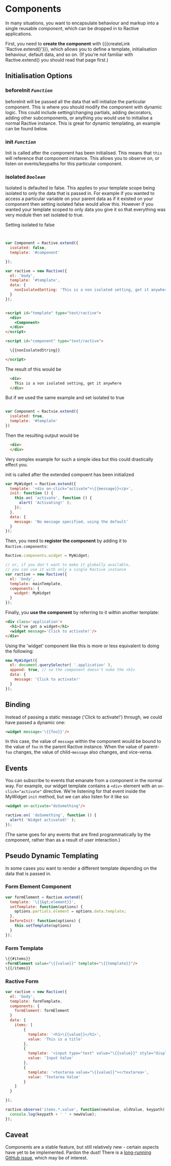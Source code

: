 # Components

In many situations, you want to encapsulate behaviour and markup into a single reusable *component*, which can be dropped in to Ractive applications.

First, you need to **create the component** with {{{createLink 'Ractive.extend()'}}}, which allows you to define a template, initialisation behaviour, default data, and so on. (If you're not familiar with Ractive.extend() you should read that page first.)

## Initialisation Options

### beforeInit *`Function`*

beforeInit will be passed all the data that will initialize the particular component. This is where you should modify the component with dynamic logic.
This could include setting/changing partials, adding decorators, adding other subcomponents, or anything you would use to initialise a normal Ractive instance. This is great for dynamic templating, an example can be found below.


### init *`Function`*

Init is called after the component has been initialised. This means that `this` will reference that component instance. This allows you to observe on, or listen on events/keypaths for this particular component.

### isolated *`Boolean`*

Isolated is defaulted to false. This applies to your template scope being isolated to only the data that is passed in.
For example if you wanted to access a particular variable on your parent data as if it existed on your component then setting isolated false would allow this. However if you wanted your template scoped to only data you give it so that everything was very module then set isolated to true.


Setting isolated to false

```js


var Component = Ractive.extend({
  isolated: false,
  template: '#component'

});

var ractive = new Ractive({
  el: 'body',
  template: '#template',
  data: {
    nonIsolatedSetting: 'This is a non isolated setting, get it anywhere'
  }
});

```

```html 

<script id="template" type="text/ractive">
  <div>
    <Component>
  </div>
</script>

<script id="component" type="text/ractive">

  \{{nonIsolatedString}}

</script>

```

The result of this would be

```html
  <div>
    This is a non isolated setting, get it anywhere
  </div>
```


But if we used the same example and set isolated to true
```js

var Component = Ractvie.extend({
  isolated: true,
  template: '#template'
})

```

Then the resulting output would be

```html
  <div>
  </div>
```

Very complex example for such a simple idea but this could drastically effect you.


init is called after the extended compoent has been initialized 

```js
var MyWidget = Ractive.extend({
  template: '<div on-click="activate">\{{message}}</p>',
  init: function () {
    this.on( 'activate', function () {
      alert( 'Activating!' );
    });
  },
  data: {
    message: 'No message specified, using the default'
  }
});
```

Then, you need to **register the component** by adding it to `Ractive.components`:

```js
Ractive.components.widget = MyWidget;

// or, if you don't want to make it globally available,
// you can use it with only a single Ractive instance
var ractive = new Ractive({
  el: 'body',
  template: mainTemplate,
  components: {
    widget: MyWidget
  }
});
```

Finally, you **use the component** by referring to it within another template:

```html
<div class='application'>
  <h1>I've got a widget</h1>
  <widget message='Click to activate!'/>
</div>
```

Using the 'widget' component like this is more or less equivalent to doing the following:

```js
new MyWidget({
  el: document.querySelector( '.application' ),
  append: true, // so the component doesn't nuke the <h1>
  data: {
    message: 'Click to activate!'
  }
});
```


## Binding

Instead of passing a static message ('Click to activate!') through, we could have passed a dynamic one:

```html
<widget message='\{{foo}}'/>
```

In this case, the value of `message` within the component would be bound to the value of `foo` in the parent Ractive instance. When the value of parent-`foo` changes, the value of child-`message` also changes, and vice-versa.


## Events

You can subscribe to events that emanate from a component in the normal way. For example, our widget template contains a `<div>` element with an `on-click="activate"` directive. We're listening for that event inside the MyWidget `init` method, but we can also listen for it like so:

```html
<widget on-activate="doSomething"/>
```
```js
ractive.on( 'doSomething', function () {
  alert( 'Widget activated!' );
});
```

(The same goes for any events that are fired programmatically by the component, rather than as a result of user interaction.)

## Pseudo Dynamic Templating

In some cases you want to render a different template depending on the data that is passed in.

### Form Element Component
```js
var formElement = Ractive.extend({
  template: '\{{&gt;element}}',
  setTemplate: function(options) {
    options.partials.element = options.data.template;
  },
  beforeInit: function(options) {
    this.setTemplate(options)
  }
});
```

### Form Template
```html
\{{#items}}
<formElement value="\{{value}}" template="\{{template}}"/>
\{{/items}}
```
### Ractive Form
```js
var ractive = new Ractive({
  el: 'body',
  template: formTemplate,
  components: {
    formElement: formElement
  }
  data: {
    items: [
        {
          template: '<h1>\{{value}}</h1>',
          value: 'This is a title'
        },
        {
          template: '<input type="text" value="\{{value}}" style="display:block; clear: both;" />',
          value: 'Input Value'
        },
        {
          template: '<textarea value="\{{value}}"></textarea>',
          value: 'Textarea Value'
        }
    ]
  }

});

ractive.observe('items.*.value', function(newValue, oldValue, keypath) {
  console.log(keypath + ' ' + newValue);
});
```
## Caveat

Components are a stable feature, but still relatively new - certain aspects have yet to be implemented. Pardon the dust! There is a [long-running GitHub issue](https://github.com/RactiveJS/Ractive/issues/74), which may be of interest.
